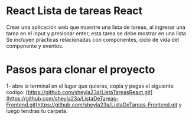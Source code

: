 # React Lista de tareas React 

Crear una aplicación web que  muestre una lista de tareas, al ingresar una tarea en el input y presionar enter, esta tarea se debe mostrar en una lista
Se incluyen prácticas relacionadas con componentes, ciclo de vida del componente y eventos.

# Pasos para clonar el proyecto
1- abre la terminal en el lugar que quieras, copia y pegas el siguiente codigo:
[https://github.com/sheyla23a/ListaTareasReact.git](https://github.com/sheyla23a/ListaDeTareas-Frontend.git)https://github.com/sheyla23a/ListaDeTareas-Frontend.git
y luego tendras tu carpeta.
